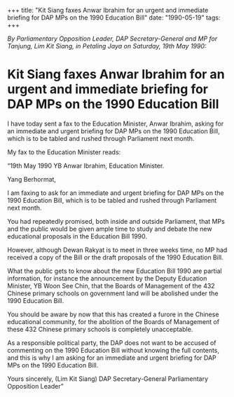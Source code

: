 +++ 
title: "Kit Siang faxes Anwar Ibrahim for an urgent and immediate briefing for DAP MPs on the 1990 Education Bill"
date: "1990-05-19"
tags:
+++

_By Parliamentary Opposition Leader, DAP Secretary-General and MP for Tanjung, Lim Kit Siang, in Petaling Jaya on Saturday, 19th May 1990:_

# Kit Siang faxes Anwar Ibrahim for an urgent and immediate briefing for DAP MPs on the 1990 Education Bill

I have today sent a fax to the Education Minister, Anwar Ibrahim, asking for an immediate and urgent briefing for DAP MPs on the 1990 Education Bill, which is to be tabled and rushed through Parliament next month.</u>

My fax to the Education Minister reads:

“19th May 1990
YB Anwar Ibrahim,
Education Minister.

Yang Berhormat,

I am faxing to ask for an immediate and urgent briefing for DAP MPs on the 1990 Education Bill, which is to be tabled and rushed through Parliament next month.

You had repeatedly promised, both inside and outside Parliament, that MPs and the public would be given ample time to study and debate the new educational proposals in the Education Bill 1990.

However, although Dewan Rakyat is to meet in three weeks time, no MP had received a copy of the Bill or the draft proposals of the 1990 Education Bill.

What the public gets to know about the new Education Bill 1990 are partial information, for instance the announcement by the Deputy Education Minister, YB Woon See Chin, that the Boards of Management of the 432 Chinese primary schools on government land will be abolished under the 1990 Education Bill.

You should be aware by now that this has created a furore in the Chinese educational community, for the abolition of the Boards of Management of these 432 Chinese primary schools is completely unacceptable.

As a responsible political party, the DAP does not want to be accused of commenting on the 1990 Education Bill without knowing the full contents, and this is why I am asking for an immediate and urgent briefing for DAP MPs on the 1990 Education Bill.

Yours sincerely, 
(Lim Kit Siang)
DAP Secretary-General
Parliamentary Opposition Leader”
 
